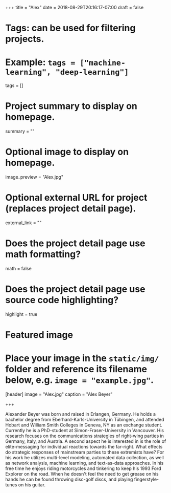+++
title = "Alex"
date = 2018-08-29T20:16:17-07:00
draft = false

# Tags: can be used for filtering projects.
# Example: `tags = ["machine-learning", "deep-learning"]`
tags = []

# Project summary to display on homepage.
summary = ""

# Optional image to display on homepage.
image_preview = "Alex.jpg"

# Optional external URL for project (replaces project detail page).
external_link = ""

# Does the project detail page use math formatting?
math = false

# Does the project detail page use source code highlighting?
highlight = true

# Featured image
# Place your image in the `static/img/` folder and reference its filename below, e.g. `image = "example.jpg"`.
[header]
image = "Alex.jpg"
caption = "Alex Beyer"

+++

Alexander Beyer was born and raised in Erlangen, Germany. He holds a bachelor degree from Eberhard-Karls-University in Tübingen, and attended Hobart and William Smith Colleges in Geneva, NY as an exchange student. Currently he is a PhD-student at Simon-Fraser-University in Vancouver. His research focuses on the communications strategies of right-wing parties in Germany, Italy, and Austria. A second aspect he is interested in is the role of elite-messaging for individual reactions towards the far-right. What effects do strategic responses of mainstream parties to these extremists have? For his work he utilizes multi-level modeling, automated data collection, as well as network analysis, machine learning, and text-as-data approaches.
In his free time he enjoys riding motorcycles and tinkering to keep his 1993 Ford Explorer on the road. When he doesn't feel the need to get grease on his hands he can be found throwing disc-golf discs, and playing fingerstyle-tunes on his guitar.